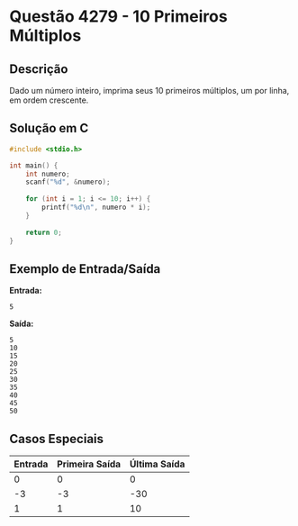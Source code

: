 # Questão 4279 - 10 Primeiros Múltiplos

## Descrição
Dado um número inteiro, imprima seus 10 primeiros múltiplos, um por linha, em ordem crescente.

## Solução em C
```c
#include <stdio.h>

int main() {
    int numero;
    scanf("%d", &numero);
    
    for (int i = 1; i <= 10; i++) {
        printf("%d\n", numero * i);
    }
    
    return 0;
}
```

## Exemplo de Entrada/Saída
**Entrada:**
```
5
```

**Saída:**
```
5
10
15
20
25
30
35
40
45
50
```
## Casos Especiais
| Entrada | Primeira Saída | Última Saída |
|---------|----------------|--------------|
| 0       | 0              | 0            |
| -3      | -3             | -30          |
| 1       | 1              | 10           |